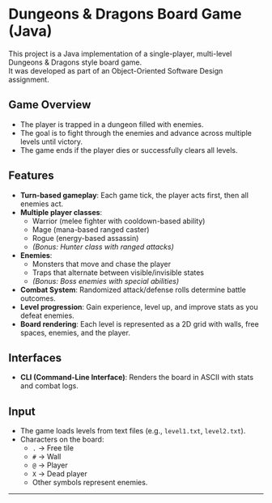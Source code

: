 # Dungeons & Dragons Board Game (Java)

This project is a Java implementation of a single-player, multi-level Dungeons & Dragons style board game.  
It was developed as part of an Object-Oriented Software Design assignment.

## Game Overview
- The player is trapped in a dungeon filled with enemies.
- The goal is to fight through the enemies and advance across multiple levels until victory.
- The game ends if the player dies or successfully clears all levels.

## Features
- **Turn-based gameplay**: Each game tick, the player acts first, then all enemies act.
- **Multiple player classes**:
  - Warrior (melee fighter with cooldown-based ability)
  - Mage (mana-based ranged caster)
  - Rogue (energy-based assassin)
  - *(Bonus: Hunter class with ranged attacks)*
- **Enemies**:
  - Monsters that move and chase the player
  - Traps that alternate between visible/invisible states
  - *(Bonus: Boss enemies with special abilities)*
- **Combat System**: Randomized attack/defense rolls determine battle outcomes.
- **Level progression**: Gain experience, level up, and improve stats as you defeat enemies.
- **Board rendering**: Each level is represented as a 2D grid with walls, free spaces, enemies, and the player.

## Interfaces
- **CLI (Command-Line Interface)**: Renders the board in ASCII with stats and combat logs.

## Input
- The game loads levels from text files (e.g., `level1.txt`, `level2.txt`).
- Characters on the board:
  - `.` → Free tile  
  - `#` → Wall  
  - `@` → Player  
  - `X` → Dead player  
  - Other symbols represent enemies.

---
